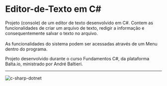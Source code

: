 # Editor-de-Texto em C#

Projeto (console) de um editor de texto desenvolvido em C#.
Contem as funcionalidades de criar um arquivo de texto, redigir a informação e consequentemente salvar o texto no arquivo.
<br />
<br />
As funcionalidades do sistema podem ser acessadas através de um Menu dentro do programa.
<brb />
<brb />

Projeto desenvolvido durante o curso Fundamentos C#, da plataforma Balta.io, ministrado por André Baltieri.
_________________________________________________________________________________________________________________________
![c-sharp-dotnet](https://user-images.githubusercontent.com/111933424/199817546-f6613dac-1df2-425b-a486-1cb527a0a8a3.jpg)
